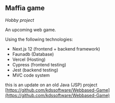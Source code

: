 ## Maffia game 

_Hobby project_

An upcoming web game.

Using the following technologies:
- Next.js 12 (frontend + backend framework)
- Faunadb (Database)
- Vercel (Hosting)
- Cypress (frontend testing)
- Jest (backend testing)
- MVC code system

this is an update on an old Java (JSP) project [https://github.com/kdssoftware/Webbased-Game](https://github.com/kdssoftware/Webbased-Game)